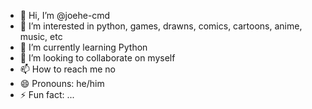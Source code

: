- 👋 Hi, I’m @joehe-cmd
- 👀 I’m interested in python, games, drawns, comics, cartoons, anime, music, etc
- 🌱 I’m currently learning Python
- 💞️ I’m looking to collaborate on myself
- 📫 How to reach me no
- 😄 Pronouns: he/him
- ⚡ Fun fact: ...

<!---
joehe-cmd/joehe-cmd is a ✨ special ✨ repository because its `README.md` (this file) appears on your GitHub profile.
You can click the Preview link to take a look at your changes.
--->
